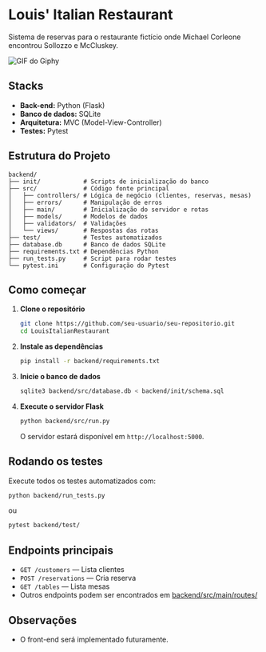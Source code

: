 # Louis' Italian Restaurant

Sistema de reservas para o restaurante fictício onde Michael Corleone encontrou Sollozzo e McCluskey.

![GIF do Giphy](https://media3.giphy.com/media/v1.Y2lkPTc5MGI3NjExenc1cTY2c3oydW9ybGgwZzN5MGtlNHU0MGl0Y3dtenVsNDhnZTAzNyZlcD12MV9pbnRlcm5hbF9naWZfYnlfaWQmY3Q9Zw/l4FGA5yLpEhfONOtW/giphy.gif)

## Stacks

- **Back-end:** Python (Flask)
- **Banco de dados:** SQLite
- **Arquitetura:** MVC (Model-View-Controller)
- **Testes:** Pytest

## Estrutura do Projeto

```
backend/
├── init/            # Scripts de inicialização do banco
├── src/             # Código fonte principal
│   ├── controllers/ # Lógica de negócio (clientes, reservas, mesas)
│   ├── errors/      # Manipulação de erros
│   ├── main/        # Inicialização do servidor e rotas
│   ├── models/      # Modelos de dados
│   ├── validators/  # Validações
│   └── views/       # Respostas das rotas
├── test/            # Testes automatizados
├── database.db      # Banco de dados SQLite
├── requirements.txt # Dependências Python
├── run_tests.py     # Script para rodar testes
└── pytest.ini       # Configuração do Pytest
```

## Como começar

1. **Clone o repositório**
   ```sh
   git clone https://github.com/seu-usuario/seu-repositorio.git
   cd LouisItalianRestaurant
   ```

2. **Instale as dependências**
   ```sh
   pip install -r backend/requirements.txt
   ```

3. **Inicie o banco de dados**
   ```sh
   sqlite3 backend/src/database.db < backend/init/schema.sql
   ```

4. **Execute o servidor Flask**
   ```sh
   python backend/src/run.py
   ```

   O servidor estará disponível em `http://localhost:5000`.

## Rodando os testes

Execute todos os testes automatizados com:

```sh
python backend/run_tests.py
```
ou
```sh
pytest backend/test/
```

## Endpoints principais

- `GET /customers` — Lista clientes
- `POST /reservations` — Cria reserva
- `GET /tables` — Lista mesas
- Outros endpoints podem ser encontrados em [backend/src/main/routes/](backend/src/main/routes/)

## Observações

- O front-end será implementado futuramente.


